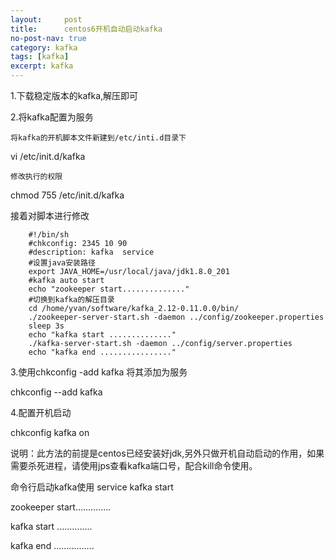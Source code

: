 ```yaml
---
layout:     post
title:      centos6开机自动启动kafka
no-post-nav: true
category: kafka
tags: [kafka]
excerpt: kafka
---
```



1.下载稳定版本的kafka,解压即可

2.将kafka配置为服务

    将kafka的开机脚本文件新建到/etc/inti.d目录下

  vi /etc/init.d/kafka

    修改执行的权限 

chmod 755 /etc/init.d/kafka

   接着对脚本进行修改

		#!/bin/sh
		#chkconfig: 2345 10 90
		#description: kafka  service
		#设置java安装路径
		export JAVA_HOME=/usr/local/java/jdk1.8.0_201
		#kafka auto start
		echo "zookeeper start.............."
		#切换到kafka的解压目录
		cd /home/yvan/software/kafka_2.12-0.11.0.0/bin/
		./zookeeper-server-start.sh -daemon ../config/zookeeper.properties
		sleep 3s
		echo "kafka start .............."
		./kafka-server-start.sh -daemon ../config/server.properties
		echo "kafka end ................"
   
3.使用chkconfig -add kafka 将其添加为服务

chkconfig --add kafka

4.配置开机启动

chkconfig kafka on


说明：此方法的前提是centos已经安装好jdk,另外只做开机自动启动的作用，如果需要杀死进程，请使用jps查看kafka端口号，配合kill命令使用。

命令行启动kafka使用 service kafka start

zookeeper start..............

kafka start ..............

kafka end ................


